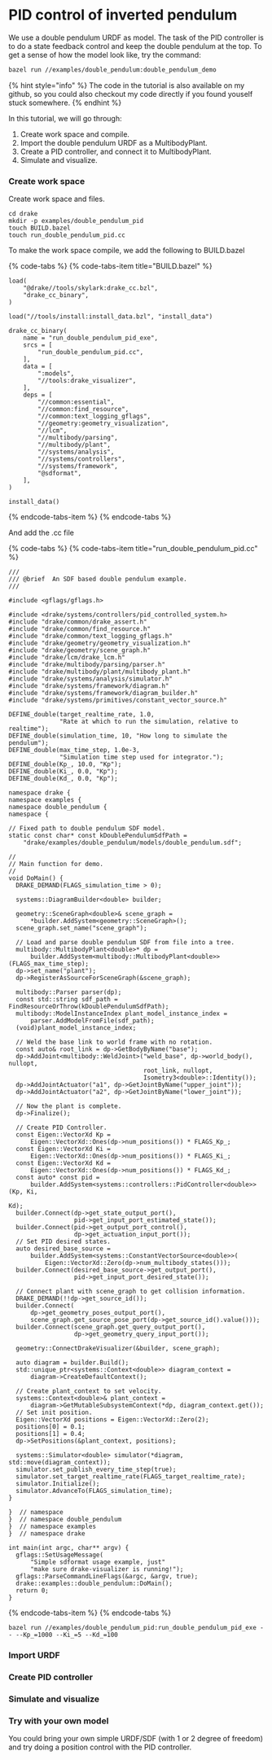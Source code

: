 # PID control of inverted pendulum

We use a double pendulum URDF as model. The task of the PID controller is to do a state feedback control and keep the double pendulum at the top. To get a sense of how the model look like, try the command:

```bash
bazel run //examples/double_pendulum:double_pendulum_demo
```

{% hint style="info" %}
The code in the tutorial is also available on my github, so you could also checkout my code directly if you found youself stuck somewhere.
{% endhint %}

In this tutorial, we will go through:

1. Create work space and compile.
2. Import the double pendulum URDF as a MultibodyPlant.
3. Create a PID controller, and connect it to MultibodyPlant.
4. Simulate and visualize.

### Create work space

Create work space and files.

```text
cd drake
mkdir -p examples/double_pendulum_pid
touch BUILD.bazel
touch run_double_pendulum_pid.cc
```

To make the work space compile, we add the following to BUILD.bazel

{% code-tabs %}
{% code-tabs-item title="BUILD.bazel" %}
```text
load(
    "@drake//tools/skylark:drake_cc.bzl",
    "drake_cc_binary",
)

load("//tools/install:install_data.bzl", "install_data")

drake_cc_binary(
    name = "run_double_pendulum_pid_exe",
    srcs = [
        "run_double_pendulum_pid.cc",
    ],
    data = [
        ":models",
        "//tools:drake_visualizer",
    ],
    deps = [
        "//common:essential",
        "//common:find_resource",
        "//common:text_logging_gflags",
        "//geometry:geometry_visualization",
        "//lcm",
        "//multibody/parsing",
        "//multibody/plant",
        "//systems/analysis",
        "//systems/controllers",
        "//systems/framework",
        "@sdformat",
    ],
)

install_data()
```
{% endcode-tabs-item %}
{% endcode-tabs %}

And add the .cc file

{% code-tabs %}
{% code-tabs-item title="run\_double\_pendulum\_pid.cc" %}
```text
///
/// @brief  An SDF based double pendulum example.
///

#include <gflags/gflags.h>

#include <drake/systems/controllers/pid_controlled_system.h>
#include "drake/common/drake_assert.h"
#include "drake/common/find_resource.h"
#include "drake/common/text_logging_gflags.h"
#include "drake/geometry/geometry_visualization.h"
#include "drake/geometry/scene_graph.h"
#include "drake/lcm/drake_lcm.h"
#include "drake/multibody/parsing/parser.h"
#include "drake/multibody/plant/multibody_plant.h"
#include "drake/systems/analysis/simulator.h"
#include "drake/systems/framework/diagram.h"
#include "drake/systems/framework/diagram_builder.h"
#include "drake/systems/primitives/constant_vector_source.h"

DEFINE_double(target_realtime_rate, 1.0,
              "Rate at which to run the simulation, relative to realtime");
DEFINE_double(simulation_time, 10, "How long to simulate the pendulum");
DEFINE_double(max_time_step, 1.0e-3,
              "Simulation time step used for integrator.");
DEFINE_double(Kp_, 10.0, "Kp");
DEFINE_double(Ki_, 0.0, "Kp");
DEFINE_double(Kd_, 0.0, "Kp");

namespace drake {
namespace examples {
namespace double_pendulum {
namespace {

// Fixed path to double pendulum SDF model.
static const char* const kDoublePendulumSdfPath =
    "drake/examples/double_pendulum/models/double_pendulum.sdf";

//
// Main function for demo.
//
void DoMain() {
  DRAKE_DEMAND(FLAGS_simulation_time > 0);

  systems::DiagramBuilder<double> builder;

  geometry::SceneGraph<double>& scene_graph =
      *builder.AddSystem<geometry::SceneGraph>();
  scene_graph.set_name("scene_graph");

  // Load and parse double pendulum SDF from file into a tree.
  multibody::MultibodyPlant<double>* dp =
      builder.AddSystem<multibody::MultibodyPlant<double>>(FLAGS_max_time_step);
  dp->set_name("plant");
  dp->RegisterAsSourceForSceneGraph(&scene_graph);

  multibody::Parser parser(dp);
  const std::string sdf_path = FindResourceOrThrow(kDoublePendulumSdfPath);
  multibody::ModelInstanceIndex plant_model_instance_index =
      parser.AddModelFromFile(sdf_path);
  (void)plant_model_instance_index;

  // Weld the base link to world frame with no rotation.
  const auto& root_link = dp->GetBodyByName("base");
  dp->AddJoint<multibody::WeldJoint>("weld_base", dp->world_body(), nullopt,
                                     root_link, nullopt,
                                     Isometry3<double>::Identity());
  dp->AddJointActuator("a1", dp->GetJointByName("upper_joint"));
  dp->AddJointActuator("a2", dp->GetJointByName("lower_joint"));

  // Now the plant is complete.
  dp->Finalize();

  // Create PID Controller.
  const Eigen::VectorXd Kp =
      Eigen::VectorXd::Ones(dp->num_positions()) * FLAGS_Kp_;
  const Eigen::VectorXd Ki =
      Eigen::VectorXd::Ones(dp->num_positions()) * FLAGS_Ki_;
  const Eigen::VectorXd Kd =
      Eigen::VectorXd::Ones(dp->num_positions()) * FLAGS_Kd_;
  const auto* const pid =
      builder.AddSystem<systems::controllers::PidController<double>>(Kp, Ki,
                                                                     Kd);
  builder.Connect(dp->get_state_output_port(),
                  pid->get_input_port_estimated_state());
  builder.Connect(pid->get_output_port_control(),
                  dp->get_actuation_input_port());
  // Set PID desired states.
  auto desired_base_source =
      builder.AddSystem<systems::ConstantVectorSource<double>>(
          Eigen::VectorXd::Zero(dp->num_multibody_states()));
  builder.Connect(desired_base_source->get_output_port(),
                  pid->get_input_port_desired_state());

  // Connect plant with scene_graph to get collision information.
  DRAKE_DEMAND(!!dp->get_source_id());
  builder.Connect(
      dp->get_geometry_poses_output_port(),
      scene_graph.get_source_pose_port(dp->get_source_id().value()));
  builder.Connect(scene_graph.get_query_output_port(),
                  dp->get_geometry_query_input_port());

  geometry::ConnectDrakeVisualizer(&builder, scene_graph);

  auto diagram = builder.Build();
  std::unique_ptr<systems::Context<double>> diagram_context =
      diagram->CreateDefaultContext();

  // Create plant_context to set velocity.
  systems::Context<double>& plant_context =
      diagram->GetMutableSubsystemContext(*dp, diagram_context.get());
  // Set init position.
  Eigen::VectorXd positions = Eigen::VectorXd::Zero(2);
  positions[0] = 0.1;
  positions[1] = 0.4;
  dp->SetPositions(&plant_context, positions);

  systems::Simulator<double> simulator(*diagram, std::move(diagram_context));
  simulator.set_publish_every_time_step(true);
  simulator.set_target_realtime_rate(FLAGS_target_realtime_rate);
  simulator.Initialize();
  simulator.AdvanceTo(FLAGS_simulation_time);
}

}  // namespace
}  // namespace double_pendulum
}  // namespace examples
}  // namespace drake

int main(int argc, char** argv) {
  gflags::SetUsageMessage(
      "Simple sdformat usage example, just"
      "make sure drake-visualizer is running!");
  gflags::ParseCommandLineFlags(&argc, &argv, true);
  drake::examples::double_pendulum::DoMain();
  return 0;
}
```
{% endcode-tabs-item %}
{% endcode-tabs %}

```text
bazel run //examples/double_pendulum_pid:run_double_pendulum_pid_exe -- --Kp_=1000 --Ki_=5 --Kd_=100
```

### Import URDF



### Create PID controller



### Simulate and visualize

### Try with your own model

You could bring your own simple URDF/SDF \(with 1 or 2 degree of freedom\) and try doing a position control with the PID controller.

